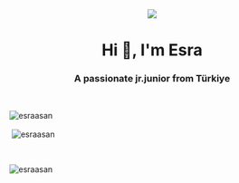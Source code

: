 <div id="header" align="center">

<img src="https://media.giphy.com/media/v1.Y2lkPTc5MGI3NjExNXNybHd5aWIyaDg1a245cHFlN3NtZjdxMjJyNmVyeDNqNHI0cWtjbSZlcD12MV9pbnRlcm5hbF9naWZfYnlfaWQmY3Q9Zw/ed7RrrCi4r7h5NoQI2/giphy.gif" />

</div>
<h1 align="center">Hi 👋, I'm Esra</h1>
<h3 align="center">A passionate jr.junior from Türkiye</h3>

<br>
<p><img align="left" src="https://github-readme-stats.vercel.app/api/top-langs?username=esraasan&show_icons=true&locale=en&layout=compact" alt="esraasan" /></p>
<br>
<p>&nbsp;<img align="center" src="https://github-readme-stats.vercel.app/api?username=esraasan&show_icons=true&locale=en" alt="esraasan" /></p>
<br>
<p><img align="center" src="https://github-readme-streak-stats.herokuapp.com/?user=esraasan&" alt="esraasan" /></p>
